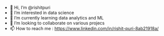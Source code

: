 - 👋 Hi, I’m @rishitpuri
- 👀 I’m interested in data science 
- 🌱 I’m currently learning data analytics and ML 
- 💞️ I’m looking to collaborate on various projecs 
- 📫 How to reach me : https://www.linkedin.com/in/rishit-puri-8ab21918a/

<!---
rishitpuri/rishitpuri is a ✨ special ✨ repository because its `README.md` (this file) appears on your GitHub profile.
You can click the Preview link to take a look at your changes.
--->
